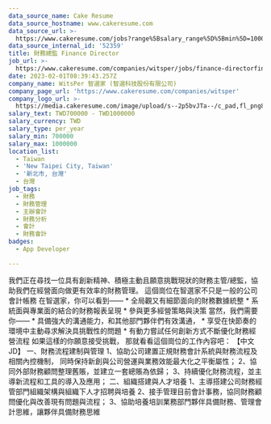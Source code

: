 ```yaml
---
data_source_name: Cake Resume
data_source_hostname: www.cakeresume.com
data_source_url: >-
  https://www.cakeresume.com/jobs?range%5Bsalary_range%5D%5Bmin%5D=1000000&refinementList%5Bprofession%5D%5B0%5D=tech_android-development&refinementList%5Bprofession%5D%5B1%5D=tech_ios-development
data_source_internal_id: '52359'
title: 財務總監 Finance Director
job_url: >-
  https://www.cakeresume.com/companies/witsper/jobs/finance-directorfinance-director
date: 2023-02-01T08:39:43.257Z
company_name: WitsPer 智選家 (智選科技股份有限公司)
company_page_url: 'https://www.cakeresume.com/companies/witsper'
company_logo_url: >-
  https://media.cakeresume.com/image/upload/s--2p5bvJTa--/c_pad,fl_png8,h_200,w_200/v1632753231/wu92o8bnq7vfmbfgybzf.png
salary_text: TWD700000 - TWD1000000
salary_currency: TWD
salary_type: per_year
salary_min: 700000
salary_max: 1000000
location_list:
  - Taiwan
  - 'New Taipei City, Taiwan'
  - '新北市, 台灣'
  - 台灣
job_tags:
  - 財務
  - 財務管理
  - 主辦會計
  - 財務分析
  - 會計
  - 財務會計
badges:
  - App Developer

---
```


我們正在尋找一位具有創新精神、積極主動且願意挑戰現狀的財務主管/總監，協助我們在經營面向做更有效率的財務管理。 這個崗位在智選家不只是一般的公司會計帳務 在智選家，你可以看到—— * 全局觀又有細節面向的財務數據統整 * 系統面與專業面的結合的財務報表呈現 * 參與更多經營策略與決策 當然，我們需要你—— * 具備強大的溝通能力，和其他部門夥伴們有效溝通， * 享受在快節奏的環境中主動尋求解決具挑戰性的問題 * 有動力嘗試任何創新方式不斷優化財務經營流程 如果這樣的你願意接受挑戰， 那就看看這個崗位的工作內容吧： 【中文JD】 一、財務流程建制與管理 1、協助公司建置正規財務會計系統與財務流程及相關內控機制， 同時保持新創與公司營運與業務效能最大化之平衡屬性； 2、協同外部財務顧問整理舊賬，並建立一套總賬為依歸； 3、持續優化財務流程，並主導新流程和工具的導入及應用； 二、組織搭建與人才培養 1、主導搭建公司財務經管部門組織架構與組織下人才招聘與培養 2、接手管理目前會計事務，協同財務顧問優化與改善現有問題與流程； 3、協助培養培訓業務部門夥伴具備財務、管理會計思維，讓夥伴具備財務思維